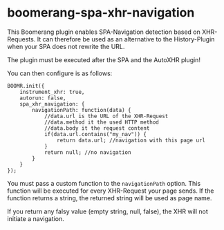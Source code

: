 # boomerang-spa-xhr-navigation
This Boomerang plugin enables SPA-Navigation detection based on XHR-Requests.
It can therefore be used as an alternative to the History-Plugin when your SPA does not rewrite the URL.

The plugin must be executed after the SPA and the AutoXHR plugin!

You can then configure is as follows:
```
BOOMR.init({
    instrument_xhr: true,
    autorun: false,
    spa_xhr_navigation: {
        navigationPath: function(data) {
            //data.url is the URL of the XHR-Request
            //data.method it the used HTTP method
            //data.body it the request content
            if(data.url.contains("my_nav")) {
                return data.url; //navigation with this page url
            }
            return null; //no navigation
        }
    }
});
```

You must pass a custom function to the `navigationPath` option.
This function will be executed for every XHR-Request your page sends.
If the function returns a string, the returned string will be used as page name.

If you return any falsy value (empty string, null, false), the XHR will not initiate a navigation.

